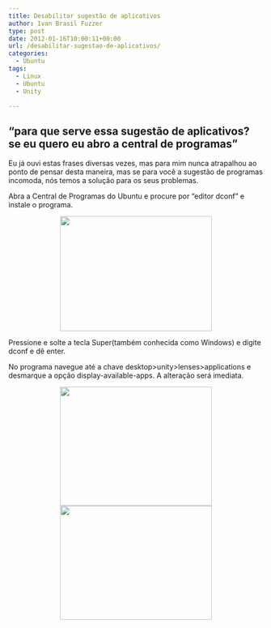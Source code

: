 ```yaml
---
title: Desabilitar sugestão de aplicativos
author: Ivan Brasil Fuzzer
type: post
date: 2012-01-16T10:00:11+00:00
url: /desabilitar-sugestao-de-aplicativos/
categories:
  - Ubuntu
tags:
  - Linux
  - Ubuntu
  - Unity

---
```

## &#8220;para que serve essa sugestão de aplicativos? se eu quero eu abro a central de programas&#8221;

Eu já ouvi estas frases diversas vezes, mas para mim nunca atrapalhou ao ponto de pensar desta maneira, mas se para você a sugestão de programas incomoda, nós temos a solução para os seus problemas.

Abra a Central de Programas do Ubuntu e procure por &#8220;editor dconf&#8221; e instale o programa.

<p style="text-align: center;">
  <a href="http://www.ubuntero.com.br/wp-content/uploads/2012/01/Captura-de-tela-em-2012-01-15-212633.png"><img class="alignnone size-medium wp-image-3156" title="Captura de tela em 2012-01-15 21:26:33" src="http://www.ubuntero.com.br/wp-content/uploads/2012/01/Captura-de-tela-em-2012-01-15-212633-300x227.png" alt="" width="300" height="227" /></a>
</p>

Pressione e solte a tecla Super(também conhecida como Windows) e digite dconf e dê enter.

No programa navegue até a chave desktop>unity>lenses>applications e desmarque a opção display-available-apps. A alteração será imediata.

<p style="text-align: center;">
  <a href="http://www.ubuntero.com.br/wp-content/uploads/2012/01/Captura-de-tela-em-2012-01-15-213502.png"><img class="alignnone size-medium wp-image-3157" title="Captura de tela em 2012-01-15 21:35:02" src="http://www.ubuntero.com.br/wp-content/uploads/2012/01/Captura-de-tela-em-2012-01-15-213502-300x235.png" alt="" width="300" height="235" /></a> <a href="http://www.ubuntero.com.br/wp-content/uploads/2012/01/Captura-de-tela-em-2012-01-15-213540.png"><img class="alignnone size-medium wp-image-3158" title="Captura de tela em 2012-01-15 21:35:40" src="http://www.ubuntero.com.br/wp-content/uploads/2012/01/Captura-de-tela-em-2012-01-15-213540-300x225.png" alt="" width="300" height="225" /></a>
</p>